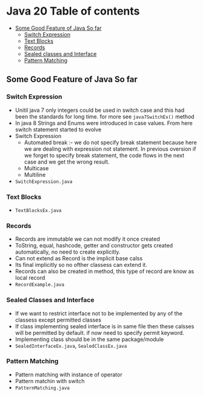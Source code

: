 # Java 20 Table of contents
- [Some Good Feature of Java So far](#some-good-feature-of-java-so-far)
   - [Switch Expression](#switch-expression)
   - [Text Blocks](#text-blocks)
   - [Records](#Records)
   - [Sealed classes and Interface](#sealed-classes-and-interfac)
   - [Pattern Matching](#pattern-matching)
  
## Some Good Feature of Java So far

### Switch Expression
- Unitil java 7 only integers could be used in switch case and this had been the standards for long time. for more see ```java7SwitchEx()``` method
- In java 8 Strings and Enums were introduced in case values. From here switch statement started to evolve
- Switch Expression
   - Automated break :- we do not specify break statement because here we are dealing with expression not statement. In previous oversion if we forget to specify break statement, the code flows in the next case and we get the wrong result.
   - Multicase
   - Multiline
- ```SwitchExpression.java``` 

### Text Blocks
- ```TextBlocksEx.java```

### Records
- Records are immutable we can not modify it once created
- ToString, equal, hashcode, getter and constructor gets created automatically, no need to create explicitly.
- Can not extend as Record is the implicit base calss
- Its final implicitly so no ofther classess can extend it.
- Records can also be created in method, this type of record are know as local record
- ```RecordExample.java```

### Sealed Classes and Interface
- If we want to restrict interface not to be implemented by any of the classess except permitted classes
- If class implementing sealed interface is in same file then these calsses will be permitted by default. if now need to specify permit keyword.
- Implementing class should be in the same package/module
- ```SealedInterfaceEx.java```, ```SealedClassEx.java```

### Pattern Matching
- Pattern matching with instance of operator
- Pattern matchin with switch
- ```PatternMatching.java```
